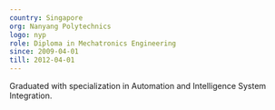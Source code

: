 ```yaml
---
country: Singapore
org: Nanyang Polytechnics
logo: nyp
role: Diploma in Mechatronics Engineering
since: 2009-04-01
till: 2012-04-01
---
```

Graduated with specialization in Automation and Intelligence System Integration.